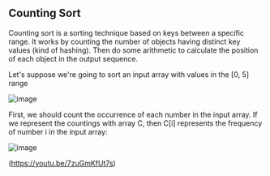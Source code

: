## Counting Sort

Counting sort is a sorting technique based on keys between a specific range. It works by counting the number of objects
having distinct key values (kind of hashing). Then do some arithmetic to calculate the position of each object in the
output sequence.

Let's suppose we're going to sort an input array with values in the [0, 5] range

![image](https://www.baeldung.com/wp-content/uploads/2019/09/To-Sort-Array.png)

First, we should count the occurrence of each number in the input array. If we represent the countings with array C,
then C[i] represents the frequency of number i in the input array:

![image](https://www.baeldung.com/wp-content/uploads/2019/09/counts.png)

(https://youtu.be/7zuGmKfUt7s)
